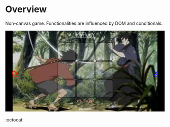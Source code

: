 # Overview

Non-canvas game. Functionalities are influenced by DOM and conditionals.

![main page](./assets/game.png)

:octocat:

<!-- https://dvj70ijwahy8c.cloudfront.net/Rivalry/icon | https://dvj70ijwahy8c.cloudfront.net/Rivalry/core -->


